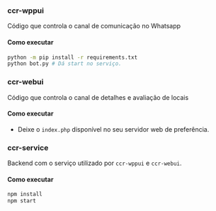 ### ccr-wppui
Código que controla o canal de comunicação no Whatsapp

#### Como executar
```sh
python -m pip install -r requirements.txt
python bot.py # Dá start no serviço.
```

### ccr-webui
Código que controla o canal de detalhes e avaliação de locais

#### Como executar
- Deixe o `index.php` disponível no seu servidor web de preferência.

### ccr-service
Backend com o serviço utilizado por `ccr-wppui` e `ccr-webui`.

#### Como executar
```sh
npm install
npm start
```
